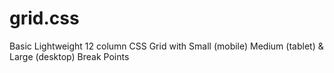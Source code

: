 # grid.css
Basic Lightweight 12 column CSS Grid with Small (mobile)  Medium (tablet) &amp; Large (desktop) Break Points

